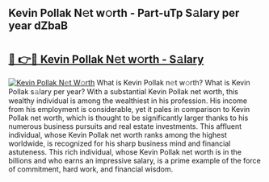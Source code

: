 ## Kevin Pollak N𝚎t w𝚘rth - Part-uTp S𝚊lary per year dZbaB

# <h2><a href="http://gc58ewd.nevu.top/?p=Kevin+Pollak">🔗 👉🔴 Kevin Pollak N𝚎t w𝚘rth - S𝚊lary</a></h2>

[![Kevin Pollak N𝚎t W𝚘rth](https://i.imgur.com/Oavwk0R.jpeg)](http://gc58ewd.nevu.top/?p=Kevin+Pollak)
What is Kevin Pollak n𝚎t w𝚘rth? What is Kevin Pollak s𝚊lary per year?
With a substantial Kevin Pollak net worth, this wealthy individual is among the wealthiest in his profession. His income from his employment is considerable, yet it pales in comparison to Kevin Pollak net worth, which is thought to be significantly larger thanks to his numerous business pursuits and real estate investments. This affluent individual, whose Kevin Pollak net worth ranks among the highest worldwide, is recognized for his sharp business mind and financial astuteness. This rich individual, whose Kevin Pollak net worth is in the billions and who earns an impressive salary, is a prime example of the force of commitment, hard work, and financial wisdom.
